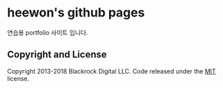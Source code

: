 # heewon's github pages
연습용 portfolio 사이트 입니다.

## Copyright and License
Copyright 2013-2018 Blackrock Digital LLC. Code released under the [MIT](https://github.com/BlackrockDigital/startbootstrap-creative/blob/gh-pages/LICENSE) license.
